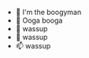 - 👋 I'm the boogyman
- 👀 Ooga booga
- 🌱 wassup
- 💞️ wassup
- 📫 wassup

<!---
synwhitey/synwhitey is a ✨ special ✨ repository because its `README.md` (this file) appears on your GitHub profile.
You can click the Preview link to take a look at your changes.
--->
